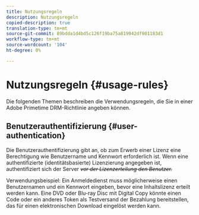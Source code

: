 ```yaml
---
title: Nutzungsregeln
description: Nutzungsregeln
copied-description: true
translation-type: tm+mt
source-git-commit: 89bdda1d4bd5c126f19ba75a819942df901183d1
workflow-type: tm+mt
source-wordcount: '104'
ht-degree: 0%

---
```



# Nutzungsregeln {#usage-rules}

Die folgenden Themen beschreiben die Verwendungsregeln, die Sie in einer Adobe Primetime DRM-Richtlinie angeben können.

## Benutzerauthentifizierung {#user-authentication}

Die Benutzerauthentifizierung gibt an, ob zum Erwerb einer Lizenz eine Berechtigung wie Benutzername und Kennwort erforderlich ist. Wenn eine authentifizierte (identitätsbasierte) Lizenzierung angegeben ist, authentifiziert sich der Server ~~_vor der Lizenzerteilung den Benutzer._~~

Verwendungsbeispiel: Ein Anmeldedienst muss möglicherweise einen Benutzernamen und ein Kennwort eingeben, bevor eine Inhaltslizenz erteilt werden kann. Eine DVD oder Blu-ray Disc mit Digital Copy könnte einen Code oder ein anderes Token als Testversand der Bezahlung bereitstellen, das für einen elektronischen Download eingelöst werden kann.